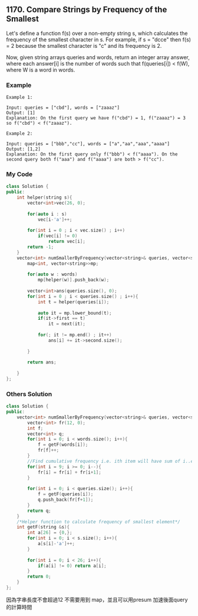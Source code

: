 ## 1170. Compare Strings by Frequency of the Smallest

Let's define a function f(s) over a non-empty string s, which calculates the frequency of the smallest character in s. For example, if s = "dcce" then f(s) = 2 because the smallest character is "c" and its frequency is 2.

Now, given string arrays queries and words, return an integer array answer, where each answer[i] is the number of words such that f(queries[i]) < f(W), where W is a word in words.


### Example
```
Example 1:

Input: queries = ["cbd"], words = ["zaaaz"]
Output: [1]
Explanation: On the first query we have f("cbd") = 1, f("zaaaz") = 3 so f("cbd") < f("zaaaz").

Example 2:

Input: queries = ["bbb","cc"], words = ["a","aa","aaa","aaaa"]
Output: [1,2]
Explanation: On the first query only f("bbb") < f("aaaa"). On the second query both f("aaa") and f("aaaa") are both > f("cc").
```


### My Code
```c++
class Solution {
public:
    int helper(string s){
        vector<int>vec(26, 0);
        
        for(auto i : s)
            vec[i-'a']++;
        
        for(int i = 0 ; i < vec.size() ; i++)
            if(vec[i] != 0)
                return vec[i];
        return -1;
    }
    vector<int> numSmallerByFrequency(vector<string>& queries, vector<string>& words) {
        map<int, vector<string>>mp;
        
        for(auto w : words)
            mp[helper(w)].push_back(w);
        
        vector<int>ans(queries.size(), 0);
        for(int i = 0 ; i < queries.size() ; i++){
            int t = helper(queries[i]);
            
            auto it = mp.lower_bound(t);
            if(it->first == t)
                it = next(it);
            
            for(; it != mp.end() ; it++)
                ans[i] += it->second.size();
            
        }
        
        return ans;
        
    }
};
```


### Others Solution
```c++
class Solution {
public:
    vector<int> numSmallerByFrequency(vector<string>& queries, vector<string>& words) {
        vector<int> fr(12, 0);
        int f;
        vector<int> q;
        for(int i = 0; i < words.size(); i++){
            f = getF(words[i]);
            fr[f]++;
        }
        //Find cumulative frequency i.e. ith item will have sum of i..end.
        for(int i = 9; i >= 0; i--){
            fr[i] = fr[i] + fr[i+1];
        }
        
        for(int i = 0; i < queries.size(); i++){
            f = getF(queries[i]);
            q.push_back(fr[f+1]);
        }
        return q;
    }
    /*Helper function to calculate frequency of smallest element*/
    int getF(string &s){
        int a[26] = {0,};
        for(int i = 0; i < s.size(); i++){
            a[s[i]-'a']++;
        }
        
        for(int i = 0; i < 26; i++){
            if(a[i] != 0) return a[i];
        }
        return 0;
    }
};
```
因為字串長度不會超過12
不需要用到 map，並且可以用presum 加速後面query的計算時間

